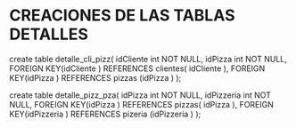 CREACIONES DE LAS TABLAS DETALLES
====================================
create table detalle_cli_pizz(
idCliente int NOT NULL,
idPizza int NOT NULL,
FOREIGN KEY(idCliente ) REFERENCES clientes( idCliente ),
FOREIGN KEY(idPizza ) REFERENCES pizzas (idPizza )
);

create table detalle_pizz_pza(
idPizza int NOT NULL,
idPizzeria int NOT NULL,
FOREIGN KEY(idPizza ) REFERENCES pizzas( idPizza ),
FOREIGN KEY(idPizzeria ) REFERENCES pizeria (idPizzeria )
);
